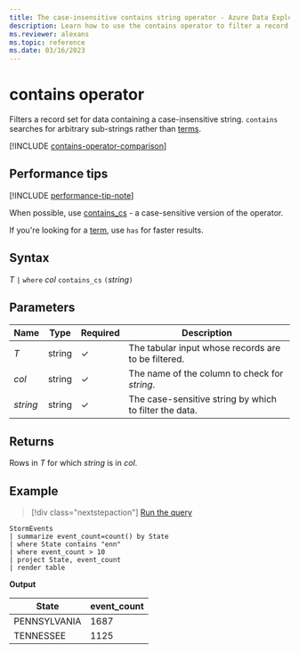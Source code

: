 ```yaml
---
title: The case-insensitive contains string operator - Azure Data Explorer
description: Learn how to use the contains operator to filter a record set for data containing a case-insensitive string.
ms.reviewer: alexans
ms.topic: reference
ms.date: 03/16/2023
---
```

# contains operator

Filters a record set for data containing a case-insensitive string. `contains` searches for arbitrary sub-strings rather than [terms](datatypes-string-operators.md#what-is-a-term).

[!INCLUDE [contains-operator-comparison](../../includes/contains-operator-comparison.md)]

## Performance tips

[!INCLUDE [performance-tip-note](../../includes/performance-tip-note.md)]

When possible, use [contains_cs](contains-cs-operator.md) - a case-sensitive version of the operator.

If you're looking for a [term](datatypes-string-operators.md#what-is-a-term), use `has` for faster results.

## Syntax

*T* `|` `where` *col* `contains_cs` `(`*string*`)`

## Parameters

| Name | Type | Required | Description |
|--|--|--|--|
| *T* | string | &check; | The tabular input whose records are to be filtered. |
| *col* | string | &check; | The name of the column to check for *string*. |
| *string* | string | &check; | The case-sensitive string by which to filter the data. |

## Returns

Rows in *T* for which *string* is in *col*.

## Example

> [!div class="nextstepaction"]
> <a href="https://dataexplorer.azure.com/clusters/help/databases/Samples?query=H4sIAAAAAAAAAwsuyS/KdS1LzSsp5qpRKC7NzU0syqxKVUgFCcUn55fmldiCSQ1NhaRKheCSxJJUoMLyjNSiVAhPITk/ryQxM69YQSk1L08JLolkgoKdgqEBUKKgKD8rNbkEok8HWQVQsig1LyW1SKEkMSknFQCgPhGflgAAAA==" target="_blank">Run the query</a>

```kusto
StormEvents
| summarize event_count=count() by State
| where State contains "enn"
| where event_count > 10
| project State, event_count
| render table
```

**Output**

|State|event_count|
|-----|-----------|
|PENNSYLVANIA|1687|
|TENNESSEE|1125|
